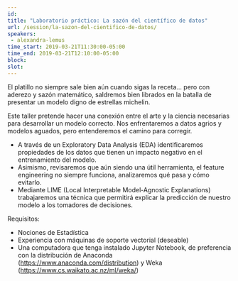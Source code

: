 ```yaml
---
id: 
title: "Laboratorio práctico: La sazón del científico de datos"
url: /session/la-sazon-del-cientifico-de-datos/
speakers:
 - alexandra-lemus
time_start: 2019-03-21T11:30:00-05:00
time_end: 2019-03-21T12:10:00-05:00
block: 
slot: 
---
```


El platillo no siempre sale bien aún cuando sigas la receta... pero con aderezo y sazón matemático, saldremos bien librados en la batalla de presentar un modelo digno de estrellas michelin.

Este taller pretende hacer una conexión entre el arte y la ciencia necesarias para desarrollar un modelo correcto. Nos enfrentaremos a datos agrios y modelos aguados, pero entenderemos el camino para corregir.
<ul>
 	<li>A través de un Exploratory Data Analysis (EDA) identificaremos propiedades de los datos que tienen un impacto negativo en el entrenamiento del modelo.</li>
 	<li>Asimismo, revisaremos que aún siendo una útil herramienta, el feature engineering no siempre funciona, analizaremos qué pasa y cómo evitarlo.</li>
 	<li>Mediante LIME (Local Interpretable Model-Agnostic Explanations) trabajaremos una técnica que permitirá explicar la predicción de nuestro modelo a los tomadores de decisiones.</li>
</ul>
Requisitos:
<ul>
 	<li>Nociones de Estadística</li>
 	<li>Experiencia con máquinas de soporte vectorial (deseable)</li>
 	<li>Una computadora que tenga instalado Jupyter Notebook, de preferencia con la distribución de Anaconda (<a href="https://www.anaconda.com/distribution">https://www.anaconda.com/distribution</a>) y Weka (<a href="https://www.cs.waikato.ac.nz/ml/weka/">https://www.cs.waikato.ac.nz/ml/weka/</a>)</li>
</ul>